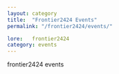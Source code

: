 ```yaml
---
layout: category
title:  "Frontier2424 Events"
permalink: "/frontier2424/events/"

lore:	frontier2424
category: events
---
```

frontier2424 events